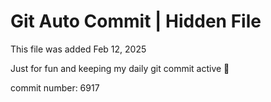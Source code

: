 # Git Auto Commit | Hidden File

This file was added Feb 12, 2025

Just for fun and keeping my daily git commit active 🤪

commit number: 6917
